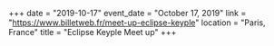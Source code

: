 +++
date = "2019-10-17"
event_date = "October 17, 2019"
link = "https://www.billetweb.fr/meet-up-eclipse-keyple"
location = "Paris, France"
title = "Eclipse Keyple Meet up"
+++